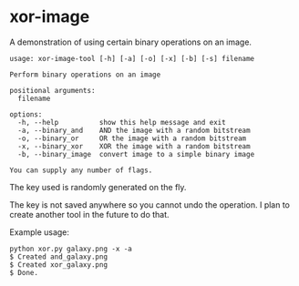 # xor-image

A demonstration of using certain binary operations on an image.


```
usage: xor-image-tool [-h] [-a] [-o] [-x] [-b] [-s] filename

Perform binary operations on an image

positional arguments:
  filename

options:
  -h, --help          show this help message and exit
  -a, --binary_and    AND the image with a random bitstream
  -o, --binary_or     OR the image with a random bitstream
  -x, --binary_xor    XOR the image with a random bitstream
  -b, --binary_image  convert image to a simple binary image

You can supply any number of flags.
```

The key used is randomly generated on the fly.

The key is not saved anywhere so you cannot undo the operation. I plan
to create another tool in the future to do that.

Example usage:

```
python xor.py galaxy.png -x -a
$ Created and_galaxy.png
$ Created xor_galaxy.png
$ Done.
```
